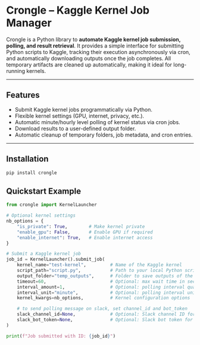# Crongle – Kaggle Kernel Job Manager

Crongle is a Python library to **automate Kaggle kernel job submission, polling, and result retrieval**. It provides a simple interface for submitting Python scripts to Kaggle, tracking their execution asynchronously via cron, and automatically downloading outputs once the job completes. All temporary artifacts are cleaned up automatically, making it ideal for long-running kernels.

---

## **Features**

- Submit Kaggle kernel jobs programmatically via Python.
- Flexible kernel settings (GPU, internet, privacy, etc.).
- Automatic minute/hourly level polling of kernel status via cron jobs.
- Download results to a user-defined output folder.
- Automatic cleanup of temporary folders, job metadata, and cron entries.

---

## **Installation**

```bash
pip install crongle
```

## **Quickstart Example**

```python
from crongle import KernelLauncher

# Optional kernel settings
nb_options = {
    "is_private": True,        # Make kernel private
    "enable_gpu": False,       # Enable GPU if required
    "enable_internet": True,   # Enable internet access
}

# Submit a Kaggle kernel job
job_id = KernelLauncher().submit_job(
    kernel_name="test-kernel",         # Name of the Kaggle kernel
    script_path="script.py",           # Path to your local Python script than needs to run on kaggle
    output_folder="temp_outputs",      # Folder to save outputs of the kernel output folder
    timeout=60,                        # Optional: max wait time in seconds, defaults to 9 hours
    interval_amount=1,                 # Optional: polling interval quantity, defaults to 5
    interval_unit="minute",            # Optional: polling interval unit ("minutes", "hours"), default: "minute"
    kernel_kwargs=nb_options,          # Kernel configuration options

    # to send polling message on slack, set channel_id and bot_token
    slack_channel_id=None,             # Optional: Slack channel ID for notifications
    slack_bot_token=None,              # Optional: Slack bot token for notifications
)

print(f"Job submitted with ID: {job_id}")
```

